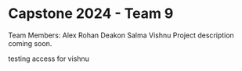 # Capstone 2024 - Team 9
Team Members:
Alex
Rohan
Deakon
Salma
Vishnu
Project description coming soon.

testing access for vishnu